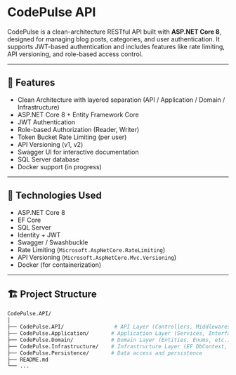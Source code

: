 # CodePulse API

CodePulse is a clean-architecture RESTful API built with **ASP.NET Core 8**, designed for managing blog posts, categories, and user authentication. It supports JWT-based authentication and includes features like rate limiting, API versioning, and role-based access control.

---

## 🚀 Features

- Clean Architecture with layered separation (API / Application / Domain / Infrastructure)
- ASP.NET Core 8 + Entity Framework Core
- JWT Authentication
- Role-based Authorization (Reader, Writer)
- Token Bucket Rate Limiting (per user)
- API Versioning (v1, v2)
- Swagger UI for interactive documentation
- SQL Server database
- Docker support (in progress)

---

## 🧱 Technologies Used

- ASP.NET Core 8
- EF Core
- SQL Server
- Identity + JWT
- Swagger / Swashbuckle
- Rate Limiting (`Microsoft.AspNetCore.RateLimiting`)
- API Versioning (`Microsoft.AspNetCore.Mvc.Versioning`)
- Docker (for containerization)

---

## 🏗️ Project Structure

```bash
CodePulse.API/
│
├── CodePulse.API/                # API Layer (Controllers, Middlewares, etc.)
├── CodePulse.Application/       # Application Layer (Services, Interfaces, DTOs)
├── CodePulse.Domain/            # Domain Layer (Entities, Enums, etc.)
├── CodePulse.Infrastructure/    # Infrastructure Layer (EF DbContext, Auth, Logging)
├── CodePulse.Persistence/       # Data access and persistence
├── README.md
└── ...
